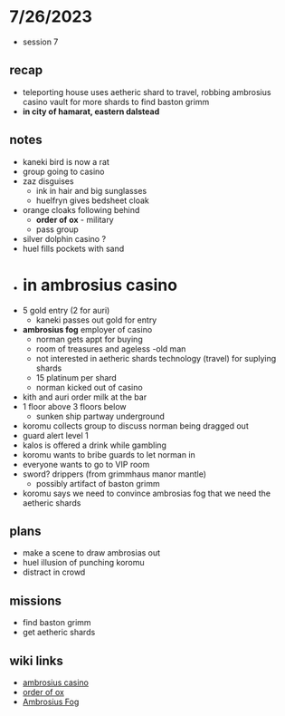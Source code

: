 # 7/26/2023  
- session 7
 
## recap 
- teleporting house uses aetheric shard to travel, robbing ambrosius casino vault for more shards to find baston grimm
- **in city of hamarat, eastern dalstead**

## notes  
- kaneki bird is now a rat
- group going to casino
- zaz disguises
    - ink in hair and big sunglasses
    - huelfryn gives bedsheet cloak
- orange cloaks following behind
    - **order of ox** - military
    - pass group
- silver dolphin casino ?
- huel fills pockets with sand
- # **in ambrosius casino**
- 5 gold entry (2 for auri)
    - kaneki passes out gold for entry
- **ambrosius fog** employer of casino
    - norman gets appt for buying
    - room of treasures and ageless -old man
    - not interested in aetheric shards technology (travel) for suplying shards
    - 15 platinum per shard
    - norman kicked out of casino
- kith and auri order milk at the bar
- 1 floor above 3 floors below
    - sunken ship partway underground
- koromu collects group to discuss norman being dragged out
- guard alert level 1
- kalos is offered a drink while gambling
- koromu wants to bribe guards to let norman in
- everyone wants to go to VIP room
- sword? drippers (from grimmhaus manor mantle) 
    - possibly artifact of baston grimm
- koromu says we need to convince ambrosias fog that we need the aetheric shards

## plans
- make a scene to draw ambrosias out
- huel illusion of punching koromu
- distract in crowd

## missions
- find baston grimm
- get aetheric shards

## wiki links  
- [ambrosius casino](../../lore.md#ambrosius-casino)
- [order of ox](../../lore.md#order-of-ox)
- [Ambrosius Fog](../../lore.md#ambrosius-fog)
 



